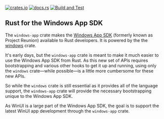 [![crates.io](https://img.shields.io/crates/v/windows-app.svg)](https://crates.io/crates/windows-app)
[![docs.rs](https://docs.rs/windows-app/badge.svg)](https://docs.rs/windows-app)
[![Build and Test](https://github.com/microsoft/windows-app-rs/workflows/Build%20and%20Test/badge.svg?event=push)](https://github.com/microsoft/windows-app-rs/actions)

## Rust for the Windows App SDK

The `windows-app` crate makes the [Windows App SDK](https://github.com/microsoft/WindowsAppSDK) (formerly known as Project Reunion) available to Rust developers. It is powered by the the [windows](https://github.com/microsoft/windows-rs) crate.

It's early days, but the `windows-app` crate is meant to make it much easier to use the Windows App SDK from Rust. As this new set of APIs requires bootstrapping and various other hooks to get it up and running, using only the `windows` crate—while possible—is a little more cumbersome for these new APIs.

So while the `windows` crate is still essential as it provides all of the language support, the `windows-app` crate will provide the necessary bootstrapping unique to the Windows App SDK.

As WinUI is a large part of the Windows App SDK, the goal is to support the latest WinUI app development through the `windows-app` crate.
